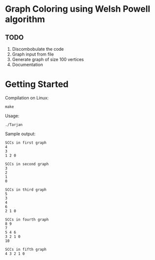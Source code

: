 # Graph Coloring using Welsh Powell algorithm

## TODO

1. Discombobulate the code
2. Graph input from file
3. Generate graph of size 100 vertices
4. Documentation

# Getting Started

Compilation on Linux:
```
make
```
Usage:
```
./Tarjan
```

Sample output:
```
SCCs in first graph 
4
3
1 2 0

SCCs in second graph 
3
2
1
0

SCCs in third graph 
5
3
4
6
2 1 0

SCCs in fourth graph 
8 9
7
5 4 6
3 2 1 0
10

SCCs in fifth graph 
4 3 2 1 0
```
